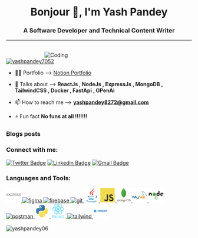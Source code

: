 <h1 align="center">
  <span id="typewriter-text">Bonjour 👋, I'm Yash Pandey</span>
</h1>
<h3 class="type" align="center">A Software Developer and Technical Content Writer</h3>
<hr>

</br>

<img class="imagemine" align="right" alt="Coding" width="400" src="https://static-00.iconduck.com/assets.00/coding-illustration-512x350-w7mj8rpj.png"/>

<p align="left"> <a href="https://twitter.com/yashpandey7052" target="blank"><img src="https://img.shields.io/twitter/follow/yashpandey7052?logo=twitter&style=for-the-badge" alt="yashpandey7052" /></a> </p>

- 👨‍💻 Portfolio --> [Notion Portfolio](https://yash-portfolio-bice.vercel.app/)

- 💬 Talks about --> **ReactJs , NodeJs , ExpressJs , MongoDB , TailwindCSS , Docker , FastApi , OPenAi**

- 📫 How to reach me --> **yashpandey8272@gmail.com**

- ⚡ Fun fact **No funs at all !!!!!!!**

### Blogs posts
<!-- BLOG-POST-LIST:START -->
<!-- BLOG-POST-LIST:END -->

<h3 align="left">Connect with me:</h3>

[![Twitter Badge](https://img.shields.io/badge/-@yashpandey7052-1ca0f1?style=flat-square&labelColor=1ca0f1&logo=twitter&logoColor=white&link=https://twitter.com/yashpandey7052)](https://twitter.com/yashpandey7052) [![Linkedin Badge](https://img.shields.io/badge/-yashpandey-blue?style=flat-square&logo=Linkedin&logoColor=white&link=https://www.linkedin.com/in/midhruvjaink/)](https://www.linkedin.com/in/midhruvjaink/)
[![Gmail Badge](https://img.shields.io/badge/-yashpandey8272@gmail.com-c14438?style=flat-square&logo=Gmail&logoColor=white&link=mailto:yashpandey8272@gmail.com)](mailto:yashpandey8272@gmail.com)

<h3 align="left">Languages and Tools:</h3>
<p align="left"> <a href="https://expressjs.com" target="_blank" rel="noreferrer"> <img src="https://raw.githubusercontent.com/devicons/devicon/master/icons/express/express-original-wordmark.svg" alt="express" width="40" height="40"/> </a> <a href="https://www.figma.com/" target="_blank" rel="noreferrer"> <img src="https://www.vectorlogo.zone/logos/figma/figma-icon.svg" alt="figma" width="40" height="40"/> </a> <a href="https://firebase.google.com/" target="_blank" rel="noreferrer"> <img src="https://www.vectorlogo.zone/logos/firebase/firebase-icon.svg" alt="firebase" width="40" height="40"/> </a> <a href="https://git-scm.com/" target="_blank" rel="noreferrer"> <img src="https://www.vectorlogo.zone/logos/git-scm/git-scm-icon.svg" alt="git" width="40" height="40"/> </a> <a href="https://www.java.com" target="_blank" rel="noreferrer"> <img src="https://raw.githubusercontent.com/devicons/devicon/master/icons/java/java-original.svg" alt="java" width="40" height="40"/> </a> <a href="https://developer.mozilla.org/en-US/docs/Web/JavaScript" target="_blank" rel="noreferrer"> <img src="https://raw.githubusercontent.com/devicons/devicon/master/icons/javascript/javascript-original.svg" alt="javascript" width="40" height="40"/> </a> <a href="https://www.mongodb.com/" target="_blank" rel="noreferrer"> <img src="https://raw.githubusercontent.com/devicons/devicon/master/icons/mongodb/mongodb-original-wordmark.svg" alt="mongodb" width="40" height="40"/> </a> <a href="https://www.mysql.com/" target="_blank" rel="noreferrer"> <img src="https://raw.githubusercontent.com/devicons/devicon/master/icons/mysql/mysql-original-wordmark.svg" alt="mysql" width="40" height="40"/> </a> <a href="https://nodejs.org" target="_blank" rel="noreferrer"> <img src="https://raw.githubusercontent.com/devicons/devicon/master/icons/nodejs/nodejs-original-wordmark.svg" alt="nodejs" width="40" height="40"/> </a> <a href="https://postman.com" target="_blank" rel="noreferrer"> <img src="https://www.vectorlogo.zone/logos/getpostman/getpostman-icon.svg" alt="postman" width="40" height="40"/> </a> <a href="https://www.python.org" target="_blank" rel="noreferrer"> <img src="https://raw.githubusercontent.com/devicons/devicon/master/icons/python/python-original.svg" alt="python" width="40" height="40"/> </a> <a href="https://reactjs.org/" target="_blank" rel="noreferrer"> <img src="https://raw.githubusercontent.com/devicons/devicon/master/icons/react/react-original-wordmark.svg" alt="react" width="40" height="40"/> </a> <a href="https://reactnative.dev/" target="_blank" rel="noreferrer"> </a> <a href="https://tailwindcss.com/" target="_blank" rel="noreferrer"> <img src="https://www.vectorlogo.zone/logos/tailwindcss/tailwindcss-icon.svg" alt="tailwind" width="40" height="40"/> </a> <a href="https://webpack.js.org" target="_blank" rel="noreferrer"> <img src="https://raw.githubusercontent.com/devicons/devicon/d00d0969292a6569d45b06d3f350f463a0107b0d/icons/webpack/webpack-original-wordmark.svg" alt="webpack" width="40" height="40"/> </a> </p>



<p><img align="center" src="https://github-readme-stats.vercel.app/api/top-langs?username=yashpandey06&show_icons=true&locale=en&layout=compact" alt="yashpandey06" /></p>
